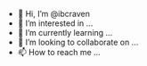 - 👋 Hi, I’m @ibcraven
- 👀 I’m interested in ...
- 🌱 I’m currently learning ...
- 💞️ I’m looking to collaborate on ...
- 📫 How to reach me ...

<!---
ibcraven/ibcraven is a ✨ special ✨ repository because its `README.md` (this file) appears on your GitHub profile.
You can click the Preview link to take a look at your changes.
--->
